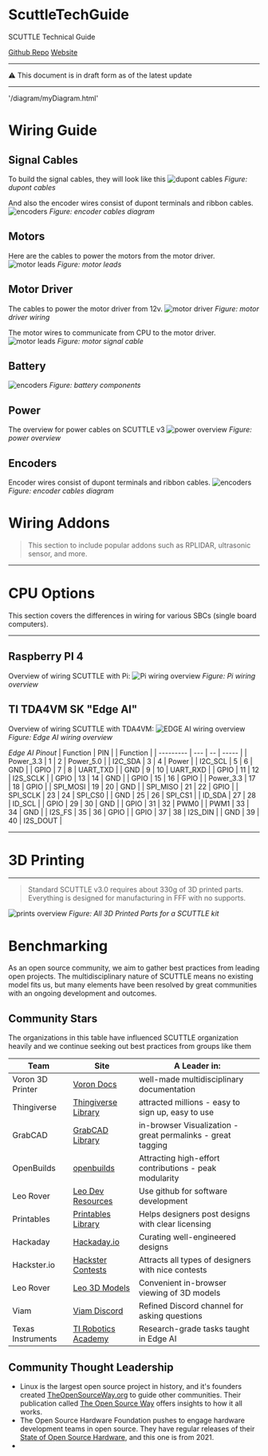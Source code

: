 # ScuttleTechGuide
SCUTTLE Technical Guide

[Github Repo](https://github.com/dmalawey/ScuttleTechGuide ':class=button')
[Website](https://docsify-this.net/?basePath=https://raw.githubusercontent.com/dmalawey/ScuttleTechGuide/main&sidebar=true#/?show-page-options=true ':class=button')

---

:warning: This document is in draft form as of the latest update

---
<html>
'/diagram/myDiagram.html'
</html>

# Wiring Guide

## Signal Cables
To build the signal cables, they will look like this
![dupont cables](image/wg_cables_dupont.png)
_Figure: dupont cables_

And also the encoder wires consist of dupont terminals and ribbon cables.
![encoders](image/wg_cable_encoder.png)
_Figure: encoder cables diagram_

## Motors

Here are the cables to power the motors from the motor driver.
![motor leads](image/wg_motor_leads.png)
_Figure: motor leads_

## Motor Driver

The cables to power the motor driver from 12v.
![motor driver](image/wg_motor_driver.png)
_Figure: motor driver wiring_

The motor wires to communicate from CPU to the motor driver.
![motor leads](image/wg_cable_motor_signal.png)
_Figure: motor signal cable_

## Battery
![encoders](image/wg_battery.png)
_Figure: battery components_

## Power

The overview for power cables on SCUTTLE v3
![power overview](image/wg_overview_power.png)
_Figure: power overview_

## Encoders
Encoder wires consist of dupont terminals and ribbon cables.
![encoders](image/wg_cable_encoder.png)
_Figure: encoder cables diagram_


# Wiring Addons
> This section to include popular addons such as RPLIDAR, ultrasonic sensor, and more.

---

# CPU Options
This section covers the differences in wiring for various SBCs (single board computers).

---

## Raspberry PI 4

Overview of wiring SCUTTLE with Pi:
![Pi wiring overview](image/wg_overview_pi.png)
_Figure: Pi wiring overview_

## TI TDA4VM SK "Edge AI"

Overview of wiring SCUTTLE with TDA4VM:
![EDGE AI wiring overview](image/wg_overview_TDA4VM.png)
_Figure: Edge AI wiring overview_


_Edge AI Pinout_
| Function  | PIN |    |  Function |
| --------- | --- | -- | ----- |
| Power_3.3 | 1   | 2  | Power_5.0 |
| I2C_SDA   | 3   | 4  | Power |
| I2C_SCL   | 5   | 6  | GND |
| GPIO      | 7   | 8  | UART_TXD |
| GND       | 9   | 10 | UART_RXD |
| GPIO      | 11  | 12 | I2S_SCLK |
| GPIO      | 13  | 14 | GND |
| GPIO      | 15  | 16 | GPIO |
| Power_3.3 | 17  | 18 | GPIO |
| SPI_MOSI  | 19  | 20 | GND |
| SPI_MISO  | 21  | 22 | GPIO |
| SPI_SCLK  | 23  | 24 | SPI_CS0 |
| GND       | 25  | 26 | SPI_CS1 |
| ID_SDA    | 27  | 28 | ID_SCL |
| GPIO      | 29  | 30 | GND |
| GPIO      | 31  | 32 | PWM0 |
| PWM1      | 33  | 34 | GND |
| I2S_FS    | 35  | 36 | GPIO |
| GPIO      | 37  | 38 | I2S_DIN |
| GND       | 39  | 40 | I2S_DOUT |

---

# 3D Printing

---

> Standard SCUTTLE v3.0 requires about 330g of 3D printed parts.  Everything is designed for manufacturing in FFF with no supports.

![prints overview](image/print_full_set.png)
_Figure: All 3D Printed Parts for a SCUTTLE kit_

# Benchmarking

As an open source community, we aim to gather best practices from leading open projects.  The multidisciplinary nature of SCUTTLE means no existing model fits us, but many elements have been resolved by great communities with an ongoing development and outcomes.

## Community Stars

The organizations in this table have influenced SCUTTLE organization heavily and we continue seeking out best practices from groups like them

| Team              | Site                                                                                          | A Leader in:                                                |
| ----------------- | --------------------------------------------------------------------------------------------- | ----------------------------------------------------------- |
| Voron 3D Printer  | [Voron Docs](https://docs.vorondesign.com/)                                                   | well-made multidisciplinary documentation                   |
| Thingiverse       | [Thingiverse Library](https://www.thingiverse.com/)                                           | attracted millions - easy to sign up, easy to use           |
| GrabCAD           | [GrabCAD Library](https://grabcad.com/library)                                                | in-browser Visualization - great permalinks - great tagging |
| OpenBuilds        | [openbuilds](https://openbuilds.com/?o=l)                                                     | Attracting high-effort contributions - peak modularity      |
| Leo Rover         | [Leo Dev Resources](https://www.leorover.tech/developers)                                     | Use github for software development                         |
| Printables        | [Printables Library](https://www.printables.com/)                                             | Helps designers post designs with clear licensing           |
| Hackaday          | [Hackaday.io](https://www.hackaday.io/)                                                       | Curating well-engineered designs                            |
| Hackster.io       | [Hackster Contests](https://www.hackster.io/contests)                                         | Attracts all types of designers with nice contests          |
| Leo Rover         | [Leo 3D Models](https://a360.co/378zqRp)                                                      | Convenient in-browser viewing of 3D models                  |
| Viam              | [Viam Discord](https://discord.gg/viam)                                                       | Refined Discord channel for asking questions                |
| Texas Instruments | [TI Robotics Academy](https://dev.ti.com/tirex/global?id=com.ti.Jacinto%20Robotics%20Academy) | Research-grade tasks taught in Edge AI                      |

## Community Thought Leadership

* Linux is the largest open source project in history, and it's founders created [TheOpenSourceWay.org](https://www.theopensourceway.org) to guide other communities.  Their publication called [The Open Source Way](https://www.theopensourceway.org/the_open_source_way-guidebook-2.0.html#_why_do_people_participate_in_open_source_communities) offers insights to how it all works.
* The Open Source Hardware Foundation pushes to engage hardware development teams in open source.  They have regular releases of their [State of Open Source Hardware](https://qr.scuttlerobot.org/g/58a4R641DBp), and this one is from 2021.
* 
